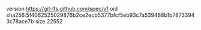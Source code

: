version https://git-lfs.github.com/spec/v1
oid sha256:5f4062525029876b2ce2ecb5377bfcf5eb93c7a539488b1b78733943c78ace7b
size 22552
